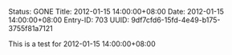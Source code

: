 Status: GONE
Title: 2012-01-15 14:00:00+08:00
Date: 2012-01-15 14:00:00+08:00
Entry-ID: 703
UUID: 9df7cfd6-15fd-4e49-b175-3755f81a7121

This is a test for 2012-01-15 14:00:00+08:00
